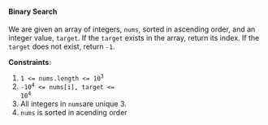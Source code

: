 #### Binary Search

We are given an array of integers, `nums`, sorted in ascending order, and an
integer value, `target`. If the `target` exists in the array, return its index.
If the `target` does not exist, return `-1`.

**Constraints**:

1. <code>1 <= nums.length <= 10<sup>3</sup></code>
2. <code>-10<sup>4</sup> <= nums[i], target <= 10<sup>4</sup></code>
3. All integers in `nums`are unique 3.
4. `nums` is sorted in acending order
